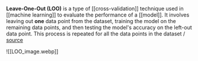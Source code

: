 **Leave-One-Out (LOO)** is a type of [[cross-validation]] technique used in [[machine learning]] to evaluate the performance of a [[model]]. It involves leaving out **one** data point from the dataset, training the model on the remaining data points, and then testing the model's accuracy on the left-out data point. This process is repeated for all the data points in the dataset / [source](https://github.com/Djacon/skmini/blob/main/skmini/model_selection/_split.py#L47)

![[LOO_image.webp]]